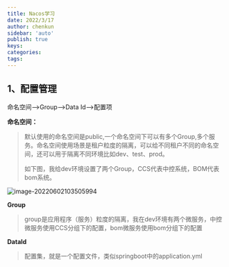 ```yaml
---
title: Nacos学习
date: 2022/3/17
author: chenkun
sidebar: 'auto'
publish: true
keys:
categories:
tags:
---
```


## 1、配置管理

命名空间——>Group——>Data Id——>配置项

**命名空间：**

> 默认使用的命名空间是public,一个命名空间下可以有多个Group,多个服务。命名空间使用场景是租户粒度的隔离，可以给不同租户不同的命名空间，还可以用于隔离不同环境比如dev、test、prod。
>
> 如下图，我给dev环境设置了两个Group，CCS代表中控系统，BOM代表bom系统。

![image-20220602103505994](https://afatpig.oss-cn-chengdu.aliyuncs.com/blog/image-20220602103505994.png)

**Group**

> group是应用程序（服务）粒度的隔离，我在dev环境有两个微服务，中控微服务使用CCS分组下的配置，bom微服务使用bom分组下的配置

**DataId**

> 配置集，就是一个配置文件，类似springboot中的application.yml
